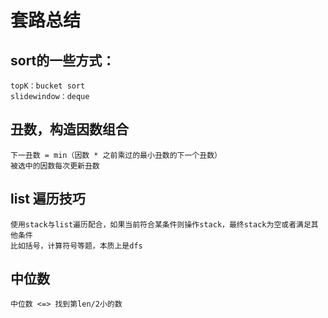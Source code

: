 套路总结
=====
   sort的一些方式：
   ----
    topK：bucket sort
    slidewindow：deque
    
   丑数，构造因数组合
   ----
    下一丑数 = min（因数 * 之前乘过的最小丑数的下一个丑数）
    被选中的因数每次更新丑数
   
   list 遍历技巧
   ----  
    使用stack与list遍历配合，如果当前符合某条件则操作stack，最终stack为空或者满足其他条件
    比如括号，计算符号等题，本质上是dfs
   
   中位数
   ----
    中位数 <=> 找到第len/2小的数
